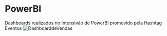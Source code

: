 
# PowerBI
Dashboards realizados no Intensivão de PowerBI promovido pela Hashtag Eventos
![DashboarddeVendas](https://user-images.githubusercontent.com/65344071/116328036-71273b80-a79e-11eb-90b7-7e85d71a67a1.png)
